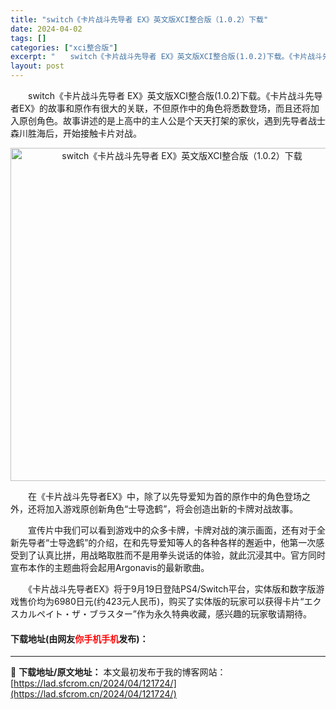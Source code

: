 ```yaml
---
title: "switch《卡片战斗先导者 EX》英文版XCI整合版（1.0.2）下载"
date: 2024-04-02
tags: []
categories: ["xci整合版"]
excerpt: "　　switch《卡片战斗先导者 EX》英文版XCI整合版(1.0.2)下载。《卡片战斗先导者EX》的故事和原作有很大的关联，不但原作中的角色将悉数登场，而且还将加入原创角色。故事讲述的是上高中的主人公是个天天打架的家伙，遇到先导者战士森川胜海后，开始接触卡片对战。 　　在《卡片战斗先导者EX》中，&hellip;"
layout: post
---
```


 <p>　　switch《卡片战斗先导者 EX》英文版XCI整合版(1.0.2)下载。《卡片战斗先导者EX》的故事和原作有很大的关联，不但原作中的角色将悉数登场，而且还将加入原创角色。故事讲述的是上高中的主人公是个天天打架的家伙，遇到先导者战士森川胜海后，开始接触卡片对战。</p> <p align="center"><img align="" border="0" src="https://lad.sfcrom.cn/wp-content/uploads/2024/04/20240402_660bdf286046e.webp" width="533" alt="switch《卡片战斗先导者 EX》英文版XCI整合版（1.0.2）下载" /></p> <p>　　在《卡片战斗先导者EX》中，除了以先导爱知为首的原作中的角色登场之外，还将加入游戏原创新角色&ldquo;士导逸鹤&rdquo;，将会创造出新的卡牌对战故事。</p> <p>　　宣传片中我们可以看到游戏中的众多卡牌，卡牌对战的演示画面，还有对于全新先导者&ldquo;士导逸鹤&rdquo;的介绍，在和先导爱知等人的各种各样的邂逅中，他第一次感受到了认真比拼，用战略取胜而不是用拳头说话的体验，就此沉浸其中。官方同时宣布本作的主题曲将会起用Argonavis的最新歌曲。</p> <p>　　《卡片战斗先导者EX》将于9月19日登陆PS4/Switch平台，实体版和数字版游戏售价均为6980日元(约423元人民币)，购买了实体版的玩家可以获得卡片&ldquo;エクスカルペイト・ザ・ブラスター&rdquo;作为永久特典收藏，感兴趣的玩家敬请期待。</p> <p><h4>下载地址(由网友<font color="red">你手机手机</font>发布)：</h4></p> 

---
📖 **下载地址/原文地址：** 本文最初发布于我的博客网站：[https://lad.sfcrom.cn/2024/04/121724/](https://lad.sfcrom.cn/2024/04/121724/)
